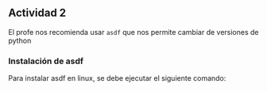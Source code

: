 ## Actividad 2

El profe nos recomienda usar `asdf` que nos permite cambiar de versiones de python

### Instalación de asdf

Para instalar asdf en linux, se debe ejecutar el siguiente comando:

